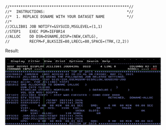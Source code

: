 ```
//******************************************************//
//*  INSTRUCTIONS:                                     *//
//*  1. REPLACE DSNAME WITH YOUR DATASET NAME          *//
//*
//JCLLIB01 JOB NOTIFY=&SYSUID,MSGLEVEL=(1,1)                  
//STEP1    EXEC PGM=IEFBR14                                   
//ALLOC    DD DSN=DSNAME,DISP=(NEW,CATLG),        
//         RECFM=F,BLKSIZE=80,LRECL=80,SPACE=(TRK,(2,2))
```
Result:

![Result](https://github.com/studenichnik/Global-Repository-for-Mainframe-Developers/blob/master/zOS%20System%20operating/My%20Fork/result.jpg)
